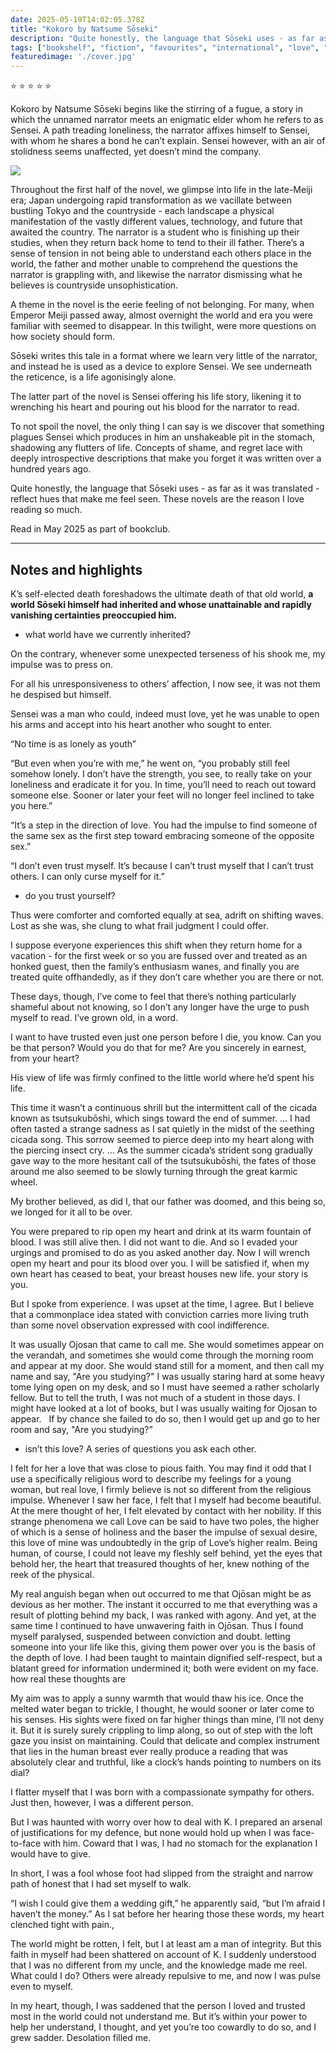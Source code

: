 ```yaml
---    
date: 2025-05-19T14:02:05.378Z
title: "Kokoro by Natsume Sōseki"
description: "Quite honestly, the language that Sōseki uses - as far as it was translated - reflect hues that make me feel seen. These novels are the reason I love reading so much."
tags: ["bookshelf", "fiction", "favourites", "international", "love", "literature"]
featuredimage: './cover.jpg'
---   
```


⭐ ⭐ ⭐ ⭐ ⭐

Kokoro by Natsume Sōseki begins like the stirring of a fugue, a story in which the unnamed narrator meets an enigmatic elder whom he refers to as Sensei. A path treading loneliness, the narrator affixes himself to Sensei, with whom he shares a bond he can’t explain. Sensei however, with an air of stolidness seems unaffected, yet doesn’t mind the company. 

![](./cover.jpg)
<br/>

Throughout the first half of the novel, we glimpse into life in the late-Meiji era;  Japan undergoing rapid transformation as we vacillate between bustling Tokyo and the countryside - each landscape a physical manifestation of the vastly different values, technology, and future that awaited the country. The narrator is a student who is finishing up their studies, when they return back home to tend to their ill father. There’s a sense of tension in not being able to understand each others place in the world, the father and mother unable to comprehend the questions the narrator is grappling with, and likewise the narrator dismissing what he believes is countryside unsophistication.

A theme in the novel is the eerie feeling of not belonging. For many, when Emperor Meiji passed away, almost overnight the world and era you were familiar with seemed to disappear. In this twilight, were more questions on how society should form.

Sōseki writes this tale in a format where we learn very little of the narrator, and instead he is used as a device to explore Sensei. We see underneath the reticence, is a life agonisingly alone. 

The latter part of the novel is Sensei offering his life story, likening it to wrenching his heart and pouring out his blood for the narrator to read. 

To not spoil the novel, the only thing I can say is we discover that something plagues Sensei which produces in him an unshakeable pit in the stomach, shadowing any flutters of life. Concepts of shame, and regret lace with deeply introspective descriptions that make you forget it was written over a hundred years ago.

Quite honestly, the language that Sōseki uses - as far as it was translated - reflect hues that make me feel seen. These novels are the reason I love reading so much.


Read in May 2025 as part of bookclub.

---

## Notes and highlights


K’s self-elected death foreshadows the ultimate death of that old world, **a world Sōseki himself had inherited and whose unattainable and rapidly vanishing certainties preoccupied him.** 
- what world have we currently inherited? 

On the contrary, whenever some unexpected terseness of his shook me, my impulse was to press on.

For all his unresponsiveness to others’ affection, I now see, it was not them he despised but himself.

Sensei was a man who could, indeed must love, yet he was unable to open his arms and accept into his heart another who sought to enter.

“No time is as lonely as youth”

“But even when you’re with me,” he went on, “you probably still feel somehow lonely. I don’t have the strength, you see, to really take on your loneliness and eradicate it for you. In time, you’ll need to reach out toward someone else. Sooner or later your feet will no longer feel inclined to take you here.” 

“It’s a step in the direction of love. You had the impulse to find someone of the same sex as the first step toward embracing someone of the opposite sex.” 

“I don’t even trust myself. It’s because I can’t trust myself that I can’t trust others. I can only curse myself for it.” 
- do you trust yourself? 

Thus were comforter and comforted equally at sea, adrift on shifting waves. Lost as she was, she clung to what frail judgment I could offer.

I suppose everyone experiences this shift when they return home for a vacation - for the first week or so you are fussed over and treated as an honked guest, then the family’s enthusiasm wanes, and finally you are treated quite offhandedly, as if they don’t care whether you are there or not.

These days, though, I’ve come to feel that there’s nothing particularly shameful about not knowing, so I don’t any longer have the urge to push myself to read. I’ve grown old, in a word.

I want to have trusted even just one person before I die, you know. Can you be that person? Would you do that for me? Are you sincerely in earnest, from your heart? 

His view of life was firmly confined to the little world where he’d spent his life.

This time it wasn’t a continuous shrill but the intermittent call of the cicada known as tsutsukubōshi, which sings toward the end of summer. … I had often tasted a strange sadness as I sat quietly in the midst of the seething cicada song. This sorrow seemed to pierce deep into my heart along with the piercing insect cry.  … As the summer cicada’s strident song gradually gave way to the more hesitant call of the tsutsukubōshi, the fates of those around me also seemed to be slowly turning through the great karmic wheel. 

My brother believed, as did I, that our father was doomed, and this being so, we longed for it all to be over.

You were prepared to rip open my heart and drink at its warm fountain of blood. I was still alive then. I did not want to die. And so I evaded your urgings and promised to do as you asked another day. Now I will wrench open my heart and pour its blood over you. I will be satisfied if, when my own heart has ceased to beat, your breast houses new life. 
your story is you.

But I spoke from experience. I was upset at the time, I agree. But I believe that a commonplace idea stated with conviction carries more living truth than some novel observation expressed with cool indifference.

It was usually Ojosan that came to call me. She would sometimes appear on the verandah, and sometimes she would come through the morning room and appear at my door. She would stand still for a moment, and then call my name and say, "Are you studying?"
I was usually staring hard at some heavy tome lying open on my desk, and so I must have seemed a rather scholarly fellow. But to tell the truth, I was not much of a student in those days. I might have looked at a lot of books, but I was usually waiting for Ojosan to appear.  
If by chance she failed to do so, then I would get up and go to her room and say, "Are you studying?”
- isn’t this love? A series of questions you ask each other.

I felt for her a love that was close to pious faith. You may find it odd that I use a specifically religious word to describe my feelings for a young woman, but real love, I firmly believe is not so different from the religious impulse. Whenever I saw her face, I felt that I myself had become beautiful. At the mere thought of her, I felt elevated by contact with her nobility. If this strange phenomena we call Love can be said to have two poles, the higher of which is a sense of holiness and the baser the impulse of sexual desire, this love of mine was undoubtedly in the grip of Love’s higher realm. Being human, of course, I could not leave my fleshly self behind, yet the eyes that behold her, the heart that treasured thoughts of her, knew nothing of the reek of the physical. 

My real anguish began when out occurred to me that Ojōsan might be as devious as her mother. The instant it occurred to me that everything was a result of plotting behind my back, I was ranked with agony. And yet, at the same time I continued to have unwavering faith in Ojōsan. Thus I found myself paralysed, suspended between conviction and doubt. 
letting someone into your life like this, giving them power over you is the basis of the depth of love. 
I had been taught to maintain dignified self-respect, but a blatant greed for information undermined it; both were evident on my face.
how real these thoughts are

My aim was to apply a sunny warmth that would thaw his ice. Once the melted water began to trickle, I thought, he would sooner or later come to his senses.
His sights were fixed on far higher things than mine, I’ll not deny it. But it is surely surely crippling to limp along, so out of step with the loft gaze you insist on maintaining. 
Could that delicate and complex instrument that lies in the human breast ever really produce a reading that was absolutely clear and truthful, like a clock’s hands pointing to numbers on its dial? 

I flatter myself that I was born with a compassionate sympathy for others. Just then, however, I was a different person. 

But I was haunted with worry over how to deal with K. I prepared an arsenal of justifications for my defence, but none would hold up when I was face-to-face with him. Coward that I was, I had no stomach for the explanation I would have to give.  

In short, I was a fool whose foot had slipped from the straight and narrow path of honest that I had set myself to walk. 

“I wish I could give them a wedding gift,” he apparently said, “but I’m afraid I haven’t the money.” 
As I sat before her hearing those these words, my heart clenched tight with pain.,

The world might be rotten, I felt, but I at least am a man of integrity. But this faith in myself had been shattered on account of K. I suddenly understood that I was no different from my uncle, and the knowledge made me reel. What could I do? Others were already repulsive to me, and now I was pulse even to myself.

In my heart, though, I was saddened that the person I loved and trusted most in the world could not understand me. But it’s within your power to help her understand, I thought, and yet you’re too cowardly to do so, and I grew sadder. Desolation filled me.